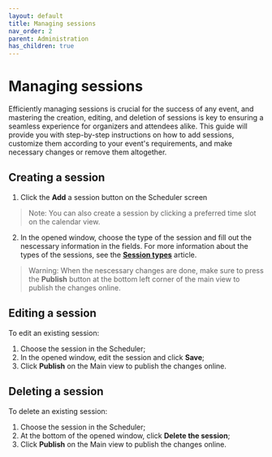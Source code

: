 ```yaml
---
layout: default
title: Managing sessions
nav_order: 2
parent: Administration
has_children: true
---
```


# Managing sessions

Efficiently managing sessions is crucial for the success of any event, and mastering the creation, editing, and deletion of sessions is key to ensuring a seamless experience for organizers and attendees alike. This guide will provide you with step-by-step instructions on how to add sessions, customize them according to your event's requirements, and make necessary changes or remove them altogether.

## Creating a session

1. Click the **Add** a session button on the Scheduler screen

> Note: You can also create a session by clicking a preferred time slot on the calendar view.

2. In the opened window, choose the type of the session and fill out the nescessary information in the fields. For more information about the types of the sessions, see the [**Session types**](https://egoranuchin.github.io/merk.team-test/administration/managing-sessions/sessions-types.html) article.

> Warning: When the nescessary changes are done, make sure to press the **Publish** button at the bottom left corner of the main view to publish the changes online.

## Editing a session

To edit an existing session:

1. Choose the session in the Scheduler;
2. In the opened window, edit the session and click **Save**;
3. Click **Publish** on the Main view to publish the changes online.

## Deleting a session

To delete an existing session:

1. Choose the session in the Scheduler;
2. At the bottom of the opened window, click **Delete the session**;
3. Click **Publish** on the Main view to publish the changes online.
